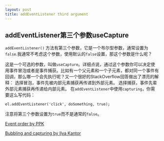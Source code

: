 ```yaml
---
layout: post
title: addEventListener third argument
---
```

## addEventListener第三个参数useCapture

  `addEventListener()` 方法有第三个参数，它是一个布尔型参数，通常设置为`false`.我通常不考虑这个参数，使用默认的`false`设置，那这个参数是什么呢？

这是一个可选的参数，叫做`useCapture`。详细点说，通过这个参数你可以决定使用事件冒泡或者是事件捕获。比如有一个父元素和一个子元素，都对同一个事件有回调，那么哪一个会先执行呢？又一个很好的StackOverflow回答做出了漂亮的解释：
选择冒泡，事件先被内部元素捕获再传递到外部元素。
选择捕获，事件先辈外部元素捕获再传递给内部元素。
在`addEventListener`中使用`capturing`，你需要这么写代码：

    el.addEventListener('click', doSomething, true);


注意将第三个参数设置为`true`而不是通常的`false`。

[Event order by PPK](http://www.quirksmode.org/js/events_order.html)

[Bubbling and capturing by Ilya Kantor](http://javascript.info/tutorial/bubbling-and-capturing)
